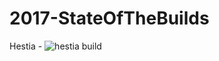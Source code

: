# 2017-StateOfTheBuilds

Hestia - ![hestia build](https://camo.githubusercontent.com/0b9d10b05b55222529e9dfde0547fc2cf5d1aed6/68747470733a2f2f7472617669732d63692e6f72672f525547536f6674456e672f323031372d4865737469612d436c69656e742e7376673f6272616e63683d646576656c6f706d656e74)

